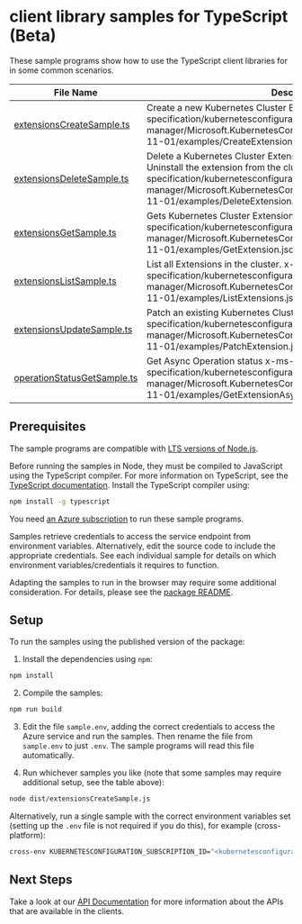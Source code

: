 # client library samples for TypeScript (Beta)

These sample programs show how to use the TypeScript client libraries for in some common scenarios.

| **File Name**                                           | **Description**                                                                                                                                                                                                                                                                       |
| ------------------------------------------------------- | ------------------------------------------------------------------------------------------------------------------------------------------------------------------------------------------------------------------------------------------------------------------------------------- |
| [extensionsCreateSample.ts][extensionscreatesample]     | Create a new Kubernetes Cluster Extension. x-ms-original-file: specification/kubernetesconfiguration/resource-manager/Microsoft.KubernetesConfiguration/extensions/stable/2024-11-01/examples/CreateExtension.json                                                                    |
| [extensionsDeleteSample.ts][extensionsdeletesample]     | Delete a Kubernetes Cluster Extension. This will cause the Agent to Uninstall the extension from the cluster. x-ms-original-file: specification/kubernetesconfiguration/resource-manager/Microsoft.KubernetesConfiguration/extensions/stable/2024-11-01/examples/DeleteExtension.json |
| [extensionsGetSample.ts][extensionsgetsample]           | Gets Kubernetes Cluster Extension. x-ms-original-file: specification/kubernetesconfiguration/resource-manager/Microsoft.KubernetesConfiguration/extensions/stable/2024-11-01/examples/GetExtension.json                                                                               |
| [extensionsListSample.ts][extensionslistsample]         | List all Extensions in the cluster. x-ms-original-file: specification/kubernetesconfiguration/resource-manager/Microsoft.KubernetesConfiguration/extensions/stable/2024-11-01/examples/ListExtensions.json                                                                            |
| [extensionsUpdateSample.ts][extensionsupdatesample]     | Patch an existing Kubernetes Cluster Extension. x-ms-original-file: specification/kubernetesconfiguration/resource-manager/Microsoft.KubernetesConfiguration/extensions/stable/2024-11-01/examples/PatchExtension.json                                                                |
| [operationStatusGetSample.ts][operationstatusgetsample] | Get Async Operation status x-ms-original-file: specification/kubernetesconfiguration/resource-manager/Microsoft.KubernetesConfiguration/extensions/stable/2024-11-01/examples/GetExtensionAsyncOperationStatus.json                                                                   |

## Prerequisites

The sample programs are compatible with [LTS versions of Node.js](https://github.com/nodejs/release#release-schedule).

Before running the samples in Node, they must be compiled to JavaScript using the TypeScript compiler. For more information on TypeScript, see the [TypeScript documentation][typescript]. Install the TypeScript compiler using:

```bash
npm install -g typescript
```

You need [an Azure subscription][freesub] to run these sample programs.

Samples retrieve credentials to access the service endpoint from environment variables. Alternatively, edit the source code to include the appropriate credentials. See each individual sample for details on which environment variables/credentials it requires to function.

Adapting the samples to run in the browser may require some additional consideration. For details, please see the [package README][package].

## Setup

To run the samples using the published version of the package:

1. Install the dependencies using `npm`:

```bash
npm install
```

2. Compile the samples:

```bash
npm run build
```

3. Edit the file `sample.env`, adding the correct credentials to access the Azure service and run the samples. Then rename the file from `sample.env` to just `.env`. The sample programs will read this file automatically.

4. Run whichever samples you like (note that some samples may require additional setup, see the table above):

```bash
node dist/extensionsCreateSample.js
```

Alternatively, run a single sample with the correct environment variables set (setting up the `.env` file is not required if you do this), for example (cross-platform):

```bash
cross-env KUBERNETESCONFIGURATION_SUBSCRIPTION_ID="<kubernetesconfiguration subscription id>" KUBERNETESCONFIGURATION_RESOURCE_GROUP="<kubernetesconfiguration resource group>" node dist/extensionsCreateSample.js
```

## Next Steps

Take a look at our [API Documentation][apiref] for more information about the APIs that are available in the clients.

[extensionscreatesample]: https://github.com/Azure/azure-sdk-for-js/blob/main/sdk/kubernetesconfiguration/arm-kubernetesconfiguration-extensions/samples/v1-beta/typescript/src/extensionsCreateSample.ts
[extensionsdeletesample]: https://github.com/Azure/azure-sdk-for-js/blob/main/sdk/kubernetesconfiguration/arm-kubernetesconfiguration-extensions/samples/v1-beta/typescript/src/extensionsDeleteSample.ts
[extensionsgetsample]: https://github.com/Azure/azure-sdk-for-js/blob/main/sdk/kubernetesconfiguration/arm-kubernetesconfiguration-extensions/samples/v1-beta/typescript/src/extensionsGetSample.ts
[extensionslistsample]: https://github.com/Azure/azure-sdk-for-js/blob/main/sdk/kubernetesconfiguration/arm-kubernetesconfiguration-extensions/samples/v1-beta/typescript/src/extensionsListSample.ts
[extensionsupdatesample]: https://github.com/Azure/azure-sdk-for-js/blob/main/sdk/kubernetesconfiguration/arm-kubernetesconfiguration-extensions/samples/v1-beta/typescript/src/extensionsUpdateSample.ts
[operationstatusgetsample]: https://github.com/Azure/azure-sdk-for-js/blob/main/sdk/kubernetesconfiguration/arm-kubernetesconfiguration-extensions/samples/v1-beta/typescript/src/operationStatusGetSample.ts
[apiref]: https://learn.microsoft.com/javascript/api/@azure/arm-kubernetesconfiguration-extensions?view=azure-node-preview
[freesub]: https://azure.microsoft.com/free/
[package]: https://github.com/Azure/azure-sdk-for-js/tree/main/sdk/kubernetesconfiguration/arm-kubernetesconfiguration-extensions/README.md
[typescript]: https://www.typescriptlang.org/docs/home.html
